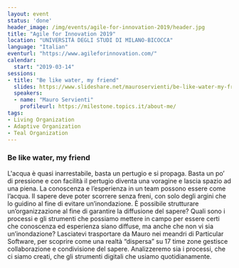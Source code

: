 ```yaml
---
layout: event
status: 'done'
header_image: /img/events/agile-for-innovation-2019/header.jpg
title: "Agile for Innovation 2019"
location: "UNIVERSITÀ DEGLI STUDI DI MILANO-BICOCCA"
language: "Italian"
eventurl: "https://www.agileforinnovation.com/"
calendar:
  start: "2019-03-14"
sessions:
- title: "Be like water, my friend"
  slides: https://www.slideshare.net/mauroservienti/be-like-water-my-friend-agile-for-innovation-2019
  speakers:
  - name: "Mauro Servienti"
    profileurl: https://milestone.topics.it/about-me/
tags:
- Living Organization
- Adaptive Organization
- Teal Organization
---
```


### Be like water, my friend

L'acqua è quasi inarrestabile, basta un pertugio e si propaga. Basta un po’ di pressione e con facilità il pertugio diventa una voragine e lascia spazio ad una piena. La conoscenza e l’esperienza in un team possono essere come l’acqua. Il sapere deve poter scorrere senza freni, con solo degli argini che lo guidino al fine di evitare un’inondazione. È possibile strutturare un’organizzazione al fine di garantire la diffusione del sapere? Quali sono i processi e gli strumenti che possiamo mettere in campo per essere certi che conoscenza ed esperienza siano diffuse, ma anche che non vi sia un’inondazione? Lasciatevi trasportare da Mauro nei meandri di Particular Software, per scoprire come una realtà “dispersa” su 17 time zone gestisce collaborazione e condivisione del sapere. Analizzeremo sia i processi, che ci siamo creati, che gli strumenti digitali che usiamo quotidianamente.
